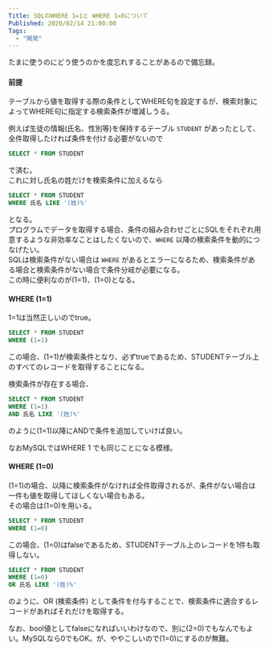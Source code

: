 ```yaml
---
Title: SQLのWHERE 1=1と WHERE 1=0について
Published: 2020/02/14 21:00:00
Tags:
  - "開発"
---
```

たまに使うのにどう使うのかを度忘れすることがあるので備忘録。  

<!-- more -->

#### 前提  
テーブルから値を取得する際の条件としてWHERE句を設定するが、検索対象によってWHERE句に指定する検索条件が増減しうる。  

例えば生徒の情報(氏名、性別等)を保持するテーブル `STUDENT` があったとして、全件取得したければ条件を付ける必要がないので  

```sql
SELECT * FROM STUDENT
```

で済む。  
これに対し氏名の姓だけを検索条件に加えるなら  

```sql
SELECT * FROM STUDENT
WHERE 氏名 LIKE '(姓)%'
```

となる。  
プログラムでデータを取得する場合、条件の組み合わせごとにSQLをそれぞれ用意するような非効率なことはしたくないので、`WHERE` 以降の検索条件を動的につなげたい。  
SQLは検索条件がない場合は `WHERE` があるとエラーになるため、検索条件がある場合と検索条件がない場合で条件分岐が必要になる。  
この時に便利なのが(1=1)、(1=0)となる。

#### WHERE (1=1)  
1=1は当然正しいのでtrue。  

```sql
SELECT * FROM STUDENT 
WHERE (1=1)  
```

この場合、(1=1)が検索条件となり、必ずtrueであるため、STUDENTテーブル上のすべてのレコードを取得することになる。  

検索条件が存在する場合、

```sql
SELECT * FROM STUDENT 
WHERE (1=1)  
AND 氏名 LIKE '(姓)%'  
```

のように(1=1)以降にANDで条件を追加していけば良い。

なおMySQLではWHERE 1 でも同じことになる模様。

#### WHERE (1=0)  
(1=1)の場合、以降に検索条件がなければ全件取得されるが、条件がない場合は一件も値を取得してほしくない場合もある。  
その場合は(1=0)を用いる。 

```sql
SELECT * FROM STUDENT 
WHERE (1=0)  
```

この場合、(1=0)はfalseであるため、STUDENTテーブル上のレコードを1件も取得しない。  

```sql
SELECT * FROM STUDENT 
WHERE (1=0)  
OR 氏名 LIKE '(姓)%'  
```

のように、OR (検索条件) として条件を付与することで、検索条件に適合するレコードがあればそれだけを取得する。

なお、bool値としてfalseになればいいわけなので、別に(2=0)でもなんでもよい。MySQLなら0でもOK。が、ややこしいので(1=0)にするのが無難。  


